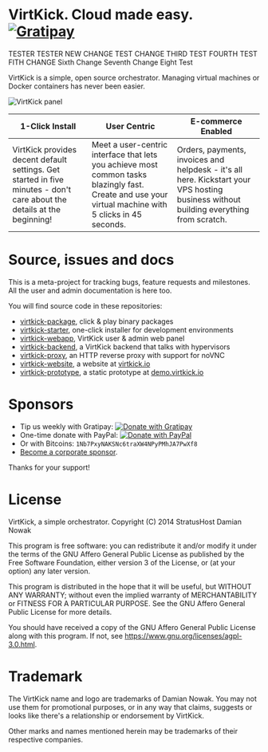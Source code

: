 # VirtKick. Cloud made easy. [![Gratipay](https://img.shields.io/gratipay/virtkick.svg?style=flat-square)](https://gratipay.com/virtkick/)
TESTER
TESTER NEW CHANGE
TEST CHANGE
THIRD TEST
FOURTH TEST
FITH CHANGE
Sixth Change
Seventh Change
Eight Test

VirtKick is a simple, open source orchestrator.
Managing virtual machines or Docker containers has never been easier.

![VirtKick panel](https://raw.github.com/virtkick/virtkick/master/screenshot.png)

1-Click Install | User Centric | E-commerce Enabled
--- | --- | ---
VirtKick provides decent default settings. Get started in five minutes - don't care about the details at the beginning! | Meet a user-centric interface that lets you achieve most common tasks blazingly fast. Create and use your virtual machine with 5 clicks in 45 seconds. | Orders, payments, invoices and helpdesk - it's all here. Kickstart your VPS hosting business without building everything from scratch.


# Source, issues and docs

This is a meta-project for tracking bugs, feature requests and milestones.
All the user and admin documentation is here too.

You will find source code in these repositories:

- [virtkick-package](https://github.com/virtkick/virtkick-package), click & play binary packages
- [virtkick-starter](https://github.com/virtkick/virtkick-starter), one-click installer for development environments
- [virtkick-webapp](https://github.com/virtkick/virtkick-webapp), VirtKick user & admin web panel
- [virtkick-backend](https://github.com/virtkick/virtkick-backend), a VirtKick backend that talks with hypervisors
- [virtkick-proxy](https://github.com/virtkick/virtkick-proxy), an HTTP reverse proxy with support for noVNC
- [virtkick-website](https://github.com/virtkick/virtkick-website), a website at [virtkick.io](https://www.virtkick.io/)
- [virtkick-prototype](https://github.com/virtkick/virtkick-prototype), a static prototype at [demo.virtkick.io](https://demo.virtkick.io/)


# Sponsors

- Tip us weekly with Gratipay: [![Donate with Gratipay](https://img.shields.io/gratipay/virtkick.svg?style=flat-square)](https://gratipay.com/virtkick/)
- One-time donate with PayPal: [![Donate with PayPal](https://raw.githubusercontent.com/virtkick/virtkick/master/paypal-donate.png)](https://www.paypal.com/cgi-bin/webscr?cmd=_s-xclick&hosted_button_id=AGF4FPG7JZ7NY&lc=US)
- Or with Bitcoins: `1Nb7PxyNAKSNc6traXW4NPyPMhJA7PwXf8`
- [Become a corporate sponsor](https://www.virtkick.io/become-a-sponsor.html).

Thanks for your support!

# License

VirtKick, a simple orchestrator.
Copyright (C) 2014 StratusHost Damian Nowak

This program is free software: you can redistribute it and/or modify
it under the terms of the GNU Affero General Public License as
published by the Free Software Foundation, either version 3 of the
License, or (at your option) any later version.

This program is distributed in the hope that it will be useful,
but WITHOUT ANY WARRANTY; without even the implied warranty of
MERCHANTABILITY or FITNESS FOR A PARTICULAR PURPOSE.  See the
GNU Affero General Public License for more details.

You should have received a copy of the GNU Affero General Public License
along with this program.  If not, see https://www.gnu.org/licenses/agpl-3.0.html.


# Trademark

The VirtKick name and logo are trademarks of Damian Nowak.
You may not use them for promotional purposes,
or in any way that claims, suggests or looks like
there's a relationship or endorsement by VirtKick.

Other marks and names mentioned herein may be trademarks of their respective companies.
